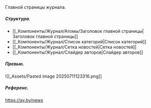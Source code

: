 Главной страницы журнала.

##### Структура.
- [[_Компоненты/Журнал/Атомы/Заголовок главной страницы|Заголовок главной страницы]]
- [[_Компоненты/Журнал/Список категорий|Список категорий]]
- [[_Компоненты/Журнал/Сетка новостей|Сетка новостей]]
- [[_Компоненты/Журнал/Слайдер авторов|Слайдер авторов]]
##### Превью.
![[_Assets/Pasted image 20250711123316.png]]

##### Референс.
https://av.by/news